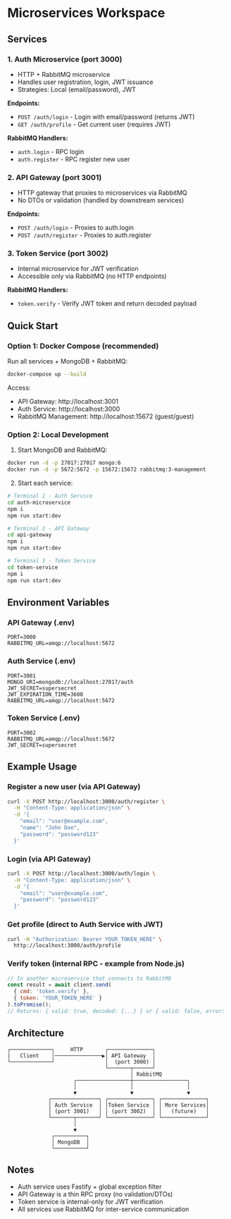 # Microservices Workspace

## Services

### 1. Auth Microservice (port 3000)
- HTTP + RabbitMQ microservice
- Handles user registration, login, JWT issuance
- Strategies: Local (email/password), JWT

**Endpoints:**
- `POST /auth/login` - Login with email/password (returns JWT)
- `GET /auth/profile` - Get current user (requires JWT)

**RabbitMQ Handlers:**
- `auth.login` - RPC login
- `auth.register` - RPC register new user

### 2. API Gateway (port 3001)
- HTTP gateway that proxies to microservices via RabbitMQ
- No DTOs or validation (handled by downstream services)

**Endpoints:**
- `POST /auth/login` - Proxies to auth.login
- `POST /auth/register` - Proxies to auth.register

### 3. Token Service (port 3002)
- Internal microservice for JWT verification
- Accessible only via RabbitMQ (no HTTP endpoints)

**RabbitMQ Handlers:**
- `token.verify` - Verify JWT token and return decoded payload

## Quick Start

### Option 1: Docker Compose (recommended)
Run all services + MongoDB + RabbitMQ:
```bash
docker-compose up --build
```

Access:
- API Gateway: http://localhost:3001
- Auth Service: http://localhost:3000
- RabbitMQ Management: http://localhost:15672 (guest/guest)

### Option 2: Local Development
1. Start MongoDB and RabbitMQ:
```bash
docker run -d -p 27017:27017 mongo:6
docker run -d -p 5672:5672 -p 15672:15672 rabbitmq:3-management
```

2. Start each service:
```bash
# Terminal 1 - Auth Service
cd auth-microservice
npm i
npm run start:dev

# Terminal 2 - API Gateway
cd api-gateway
npm i
npm run start:dev

# Terminal 3 - Token Service
cd token-service
npm i
npm run start:dev
```

## Environment Variables

### API Gateway (.env)
```env
PORT=3000
RABBITMQ_URL=amqp://localhost:5672
```

### Auth Service (.env)
```env
PORT=3001
MONGO_URI=mongodb://localhost:27017/auth
JWT_SECRET=supersecret
JWT_EXPIRATION_TIME=3600
RABBITMQ_URL=amqp://localhost:5672
```

### Token Service (.env)
```env
PORT=3002
RABBITMQ_URL=amqp://localhost:5672
JWT_SECRET=supersecret
```

## Example Usage

### Register a new user (via API Gateway)
```bash
curl -X POST http://localhost:3000/auth/register \
  -H "Content-Type: application/json" \
  -d '{
    "email": "user@example.com",
    "name": "John Doe",
    "password": "password123"
  }'
```

### Login (via API Gateway)
```bash
curl -X POST http://localhost:3000/auth/login \
  -H "Content-Type: application/json" \
  -d '{
    "email": "user@example.com",
    "password": "password123"
  }'
```

### Get profile (direct to Auth Service with JWT)
```bash
curl -H "Authorization: Bearer YOUR_TOKEN_HERE" \
  http://localhost:3000/auth/profile
```

### Verify token (internal RPC - example from Node.js)
```javascript
// In another microservice that connects to RabbitMQ
const result = await client.send(
  { cmd: 'token.verify' },
  { token: 'YOUR_TOKEN_HERE' }
).toPromise();
// Returns: { valid: true, decoded: {...} } or { valid: false, error: '...' }
```

## Architecture

```
┌─────────────┐     HTTP       ┌──────────────┐
|   Client    │───────────────▶│ API Gateway  │
└─────────────┘                │  (port 3000) │
                               └───────┬──────┘
                                       │ RabbitMQ
                     ┌─────────────────┼─────────────────┐
                     │                 │                 │
                     ▼                 ▼                 ▼
             ┌───────────────┐ ┌──────────────┐ ┌──────────────┐
             │ Auth Service  │ │Token Service │ │ More Services│
             │ (port 3001)   │ │ (port 3002)  │ │   (future)   │
             └───────┬───────┘ └──────────────┘ └──────────────┘
                     │
                     ▼
              ┌──────────┐
              │ MongoDB  │
              └──────────┘
```

## Notes
- Auth service uses Fastify + global exception filter
- API Gateway is a thin RPC proxy (no validation/DTOs)
- Token service is internal-only for JWT verification
- All services use RabbitMQ for inter-service communication
